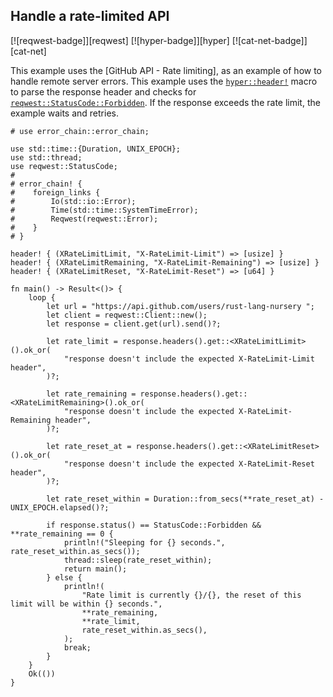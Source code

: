 ## Handle a rate-limited API

[![reqwest-badge]][reqwest] [![hyper-badge]][hyper] [![cat-net-badge]][cat-net]

This example uses the [GitHub API - Rate limiting], as an example of how to
handle remote server errors.  This example uses the [`hyper::header!`] macro
to parse the response header and checks for [`reqwest::StatusCode::Forbidden`].
If the response exceeds the rate limit, the example waits and retries.

```rust,edition2018,no_run
# use error_chain::error_chain;

use std::time::{Duration, UNIX_EPOCH};
use std::thread;
use reqwest::StatusCode;
#
# error_chain! {
#    foreign_links {
#        Io(std::io::Error);
#        Time(std::time::SystemTimeError);
#        Reqwest(reqwest::Error);
#    }
# }

header! { (XRateLimitLimit, "X-RateLimit-Limit") => [usize] }
header! { (XRateLimitRemaining, "X-RateLimit-Remaining") => [usize] }
header! { (XRateLimitReset, "X-RateLimit-Reset") => [u64] }

fn main() -> Result<()> {
    loop {
        let url = "https://api.github.com/users/rust-lang-nursery ";
        let client = reqwest::Client::new();
        let response = client.get(url).send()?;

        let rate_limit = response.headers().get::<XRateLimitLimit>().ok_or(
            "response doesn't include the expected X-RateLimit-Limit header",
        )?;

        let rate_remaining = response.headers().get::<XRateLimitRemaining>().ok_or(
            "response doesn't include the expected X-RateLimit-Remaining header",
        )?;

        let rate_reset_at = response.headers().get::<XRateLimitReset>().ok_or(
            "response doesn't include the expected X-RateLimit-Reset header",
        )?;

        let rate_reset_within = Duration::from_secs(**rate_reset_at) - UNIX_EPOCH.elapsed()?;

        if response.status() == StatusCode::Forbidden && **rate_remaining == 0 {
            println!("Sleeping for {} seconds.", rate_reset_within.as_secs());
            thread::sleep(rate_reset_within);
            return main();
        } else {
            println!(
                "Rate limit is currently {}/{}, the reset of this limit will be within {} seconds.",
                **rate_remaining,
                **rate_limit,
                rate_reset_within.as_secs(),
            );
            break;
        }
    }
    Ok(())
}
```

[`hyper::header!`]: https://doc.servo.org/hyper/header/index.html#defining-custom-headers
[`reqwest::StatusCode::Forbidden`]: https://docs.rs/reqwest/*/reqwest/struct.StatusCode.html#associatedconstant.FORBIDDEN
